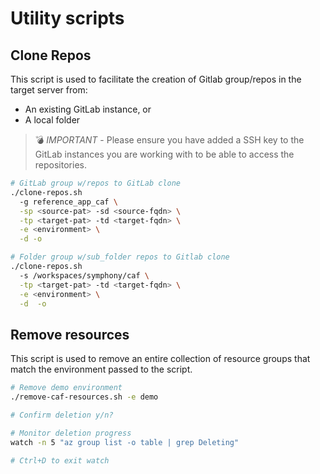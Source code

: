 # Utility scripts

## Clone Repos

This script is used to facilitate the creation of Gitlab group/repos in the target server from:
- An existing GitLab instance, or
- A local folder

> :bomb: *IMPORTANT* - Please ensure you have added a SSH key to the GitLab instances you are working with to be able to access the repositories.

``` bash
# GitLab group w/repos to GitLab clone
./clone-repos.sh
  -g reference_app_caf \
  -sp <source-pat> -sd <source-fqdn> \
  -tp <target-pat> -td <target-fqdn> \
  -e <environment> \
  -d -o

# Folder group w/sub_folder repos to Gitlab clone
./clone-repos.sh
  -s /workspaces/symphony/caf \
  -tp <target-pat> -td <target-fqdn> \
  -e <environment> \
  -d  -o
```

## Remove resources

This script is used to remove an entire collection of resource groups that match the environment passed to the script.

```bash
# Remove demo environment
./remove-caf-resources.sh -e demo

# Confirm deletion y/n?

# Monitor deletion progress
watch -n 5 "az group list -o table | grep Deleting"

# Ctrl+D to exit watch
```

